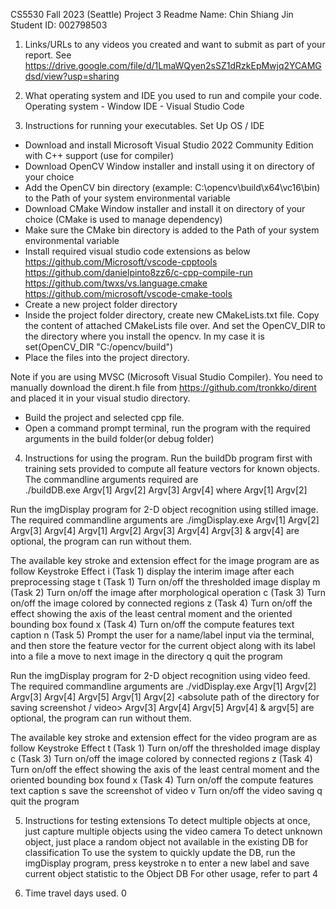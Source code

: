 CS5530 Fall 2023 (Seattle) Project 3 Readme
Name: Chin Shiang Jin
Student ID: 002798503

1. Links/URLs to any videos you created and want to submit as part of your report.
See https://drive.google.com/file/d/1LmaWQyen2sSZ1dRzkEpMwjq2YCAMGdsd/view?usp=sharing

2. What operating system and IDE you used to run and compile your code.
Operating system - Window
IDE - Visual Studio Code

3. Instructions for running your executables.
Set Up OS / IDE
- Download and install Microsoft Visual Studio 2022 Community Edition with C++ support (use for compiler)
- Download OpenCV Window installer and install using it on directory of your choice
- Add the OpenCV bin directory (example: C:\opencv\build\x64\vc16\bin) to the Path of your system environmental variable
- Download CMake Window installer and install it on directory of your choice (CMake is used to manage dependency)
- Make sure the CMake bin directory is added to the Path of your system environmental variable
- Install required visual studio code extensions as below
https://github.com/Microsoft/vscode-cpptools
https://github.com/danielpinto8zz6/c-cpp-compile-run
https://github.com/twxs/vs.language.cmake
https://github.com/microsoft/vscode-cmake-tools
- Create a new project folder directory
- Inside the project folder directory, create new CMakeLists.txt file. Copy the content of attached CMakeLists file over. 
And set the OpenCV_DIR to the directory where you install the opencv. In my case it is set(OpenCV_DIR "C:/opencv/build")
- Place the files into the project directory. 

Note if you are using MVSC (Microsoft Visual Studio Compiler). 
You need to manually download the dirent.h file from https://github.com/tronkko/dirent
and placed it in your visual studio directory. 

- Build the project and selected cpp file. 
- Open a command prompt terminal, run the program with the required arguments in the build folder(or debug folder)


4. Instructions for using the program. 
Run the buildDb program first with training sets provided to compute all feature vectors for known objects. The commandline arguments required are  
./buildDB.exe Argv[1] Argv[2] Argv[3] Argv[4]
where
Argv[1] 	<absolute path to the image directory>
Argv[2]		<absolute path of the directory to store the csv file>

Run the imgDisplay program for 2-D object recognition using stilled image. The required commandline arguments are
./imgDisplay.exe	Argv[1] Argv[2] Argv[3] Argv[4] 
Argv[1] 	<absolute path to the target img directory>
Argv[2]		<absolute path of the directory storing the object DB csv>
Argv[3] 	<top N number of connected region to be identified>
Argv[4] 	<k-value for K-Nearest Neighbor matching>
Argv[3] & argv[4] are optional, the program can run without them. 

The available key stroke and extension effect for the image program are as follow
Keystroke 	Effect
i			(Task 1) display the interim image after each preprocessing stage
t 			(Task 1) Turn on/off the thresholded image display
m 			(Task 2) Turn on/off the image after morphological operation
c 			(Task 3) Turn on/off the image colored by connected regions
z			(Task 4) Turn on/off the effect showing the axis of the least central moment and the oriented bounding box found
x 			(Task 4) Turn on/off the compute features text caption
n 			(Task 5) Prompt the user for a name/label input via the terminal, and then store the 
			feature vector for the current object along with its label into a file
a  			move to next image in the directory
q			quit the program

Run the imgDisplay program for 2-D object recognition using video feed. The required commandline arguments are
./vidDisplay.exe	Argv[1] Argv[2] Argv[3] Argv[4] Argv[5]
Argv[1] 	<camera idx of video feed>
Argv[2]		<absolute path of the directory for saving screenshot / video>
Argv[3]		<absolute path of the directory storing the object DB csv>
Argv[4] 	<top N number of connected region to be identified>
Argv[5] 	<k-value for K-Nearest Neighbor matching>
Argv[4] & argv[5] are optional, the program can run without them. 

The available key stroke and extension effect for the video program are as follow
Keystroke 	Effect
t 			(Task 1) Turn on/off the thresholded image display
c 			(Task 3) Turn on/off the image colored by connected regions
z			(Task 4) Turn on/off the effect showing the axis of the least central moment and the oriented bounding box found
x 			(Task 4) Turn on/off the compute features text caption
s			save the screenshot of video
v			Turn on/off the video saving
q			quit the program

5. Instructions for testing extensions 
To detect multiple objects at once, just capture multiple objects using the video camera
To detect unknown object, just place a random object not available in the existing DB for classification
To use the system to quickly update the DB, run the imgDisplay program, 
press keystroke n to enter a new label and save current object statistic to the Object DB
For other usage, refer to part 4





5. Time travel days used. 
0 